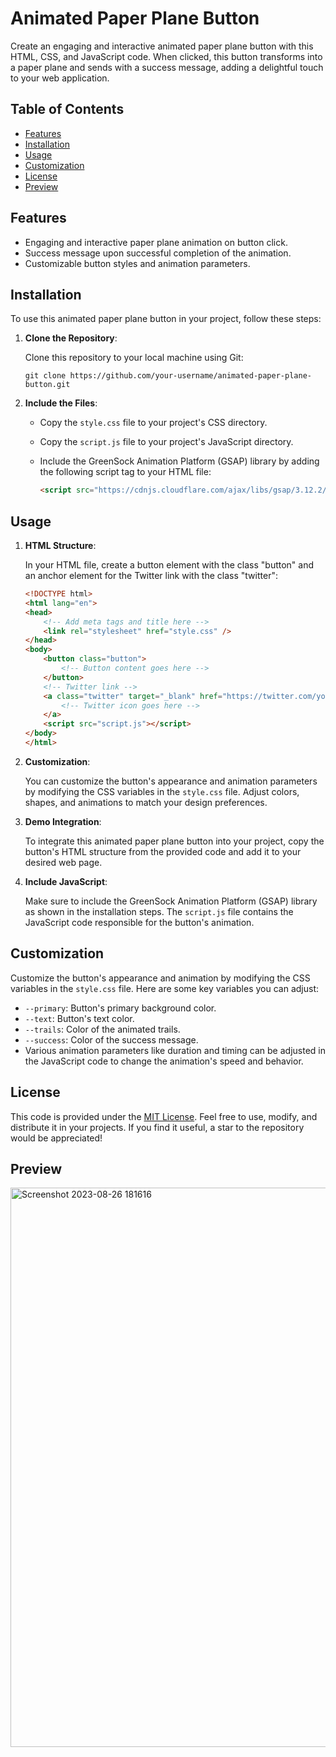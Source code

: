 # Animated Paper Plane Button

Create an engaging and interactive animated paper plane button with this HTML, CSS, and JavaScript code. When clicked, this button transforms into a paper plane and sends with a success message, adding a delightful touch to your web application.

## Table of Contents
- [Features](#features)
- [Installation](#installation)
- [Usage](#usage)
- [Customization](#customization)
- [License](#license)
- [Preview](#preview)

## Features

- Engaging and interactive paper plane animation on button click.
- Success message upon successful completion of the animation.
- Customizable button styles and animation parameters.

## Installation

To use this animated paper plane button in your project, follow these steps:

1. **Clone the Repository**:

   Clone this repository to your local machine using Git:

   ```shell
   git clone https://github.com/your-username/animated-paper-plane-button.git
   ```

2. **Include the Files**:

   - Copy the `style.css` file to your project's CSS directory.
   - Copy the `script.js` file to your project's JavaScript directory.
   - Include the GreenSock Animation Platform (GSAP) library by adding the following script tag to your HTML file:

     ```html
     <script src="https://cdnjs.cloudflare.com/ajax/libs/gsap/3.12.2/gsap.min.js" integrity="sha512-16esztaSRplJROstbIIdwX3N97V1+pZvV33ABoG1H2OyTttBxEGkTsoIVsiP1iaTtM8b3+hu2kB6pQ4Clr5yug==" crossorigin="anonymous" referrerpolicy="no-referrer"></script>
     ```

## Usage

1. **HTML Structure**:

   In your HTML file, create a button element with the class "button" and an anchor element for the Twitter link with the class "twitter":

   ```html
   <!DOCTYPE html>
   <html lang="en">
   <head>
       <!-- Add meta tags and title here -->
       <link rel="stylesheet" href="style.css" />
   </head>
   <body>
       <button class="button">
           <!-- Button content goes here -->
       </button>
       <!-- Twitter link -->
       <a class="twitter" target="_blank" href="https://twitter.com/your-twitter-handle">
           <!-- Twitter icon goes here -->
       </a>
       <script src="script.js"></script>
   </body>
   </html>
   ```

2. **Customization**:

   You can customize the button's appearance and animation parameters by modifying the CSS variables in the `style.css` file. Adjust colors, shapes, and animations to match your design preferences.

3. **Demo Integration**:

   To integrate this animated paper plane button into your project, copy the button's HTML structure from the provided code and add it to your desired web page.

4. **Include JavaScript**:

   Make sure to include the GreenSock Animation Platform (GSAP) library as shown in the installation steps. The `script.js` file contains the JavaScript code responsible for the button's animation.

## Customization

Customize the button's appearance and animation by modifying the CSS variables in the `style.css` file. Here are some key variables you can adjust:

- `--primary`: Button's primary background color.
- `--text`: Button's text color.
- `--trails`: Color of the animated trails.
- `--success`: Color of the success message.
- Various animation parameters like duration and timing can be adjusted in the JavaScript code to change the animation's speed and behavior.

## License

This code is provided under the [MIT License](LICENSE). Feel free to use, modify, and distribute it in your projects. If you find it useful, a star to the repository would be appreciated!

## Preview
<img width="895" alt="Screenshot 2023-08-26 181616" src="https://github.com/Aarzoo75/Animated-Paper-Plane-Button/assets/59678435/15f95078-7684-4b1a-b883-abc0c90b7ac9">
